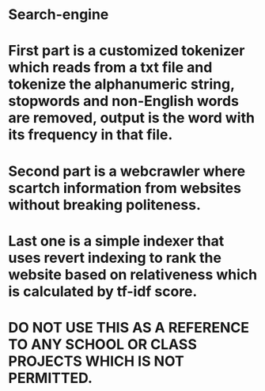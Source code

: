 # Search-engine

# First part is a customized tokenizer which reads from a txt file and tokenize the alphanumeric string, stopwords and non-English words are removed, output is the word with its frequency in that file.

# Second part is a webcrawler where scartch information from websites without breaking politeness.

# Last one is a simple indexer that uses revert indexing to rank the website based on relativeness which is calculated by tf-idf score.

# DO NOT USE THIS AS A REFERENCE TO ANY SCHOOL OR CLASS PROJECTS WHICH IS NOT PERMITTED.
